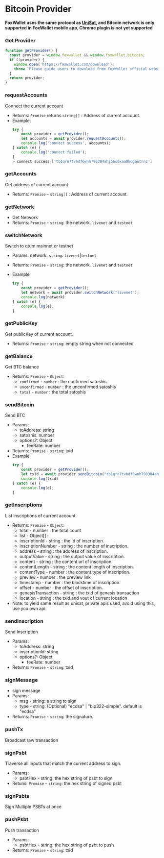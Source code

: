 # Bitcoin Provider

**FoxWallet uses the same protocol as [UniSat](https://docs.unisat.io/dev/unisat-wallet-api), and Bitcoin network is only supported in FoxWallet mobile app, Chrome plugin is not yet supported**

### Get Provider
```js
function getProvider() {
  const provider = window.foxwallet && window.foxwallet.bitcoin;
  if (!provider) {
    window.open('https://foxwallet.com/download');
    throw `Please guide users to download from FoxWallet official website`
  }
  return provider;
}
```

### requestAccounts
Connect the current account
* Returns: `Promise` returns `string[]` : Address of current account.
* Example:
    ```js
    try {
        const provider = getProvider();
        let accounts = await provider.requestAccounts();
        console.log('connect success', accounts);
    } catch (e) {
        console.log('connect failed');
    }
    > connect success ['tb1qrn7tvhdf6wnh790384ahj56u0xaa0kqgautnnz']
    ```

### getAccounts
Get address of current account
* Returns: `Promise` - `string[]` : Address of current account.

### getNetwork
* Get Network
* Returns: `Promise` - `string`: the network. `livenet` and `testnet`

### switchNetwork
Switch to qtum mainnet or testnet
* Params: network: `string`: `livenet`|`testnet`
* Returns: `Promise` - `string`: the network. `livenet` and `testnet`

* Example
    ```js
    try {
        const provider = getProvider();  
        let network = await provider.switchNetwork("livenet");
        console.log(network)
    } catch (e) {
        console.log(e);
    }
    ```

### getPublicKey
Get publicKey of current account.
* Returns: `Promise` - `string`: empty string when not connected

### getBalance
Get BTC balance
* Returns: `Promise` - `Object`:
    * `confirmed` - `number` : the confirmed satoshis
    * `unconfirmed` - `number` : the unconfirmed satoshis
    * `total` - `number` : the total satoshis

### sendBitcoin
Send BTC
* Params: 
    * toAddress: string
    * satoshis: number
    * options?: Object
        * feeRate: number
* Returns: `Promise` - `string`: txid
* Example
    ```js
    try {
        const provider = getProvider();  
        let txid = await provider.sendBitcoin("tb1qrn7tvhdf6wnh790384ahj56u0xaa0kqgautnnz",1000);
        console.log(txid)
    } catch (e) {
        console.log(e);
    }
    ```

### getInscriptions
List inscriptions of current account
* Returns: `Promise` - `Object`:
    * total - number : the total count
    * list - Object[] :
    * inscriptionId - string : the id of inscription.
    * inscriptionNumber - string : the number of inscription.
    * address - string : the address of inscription.
    * outputValue - string : the output value of inscription.
    * content - string : the content url of inscription.
    * contentLength - string : the content length of inscription.
    * contentType - number : the content type of inscription.
    * preview - number : the preview link
    * timestamp - number : the blocktime of inscription.
    * offset - number : the offset of inscription.
    * genesisTransaction - string : the txid of genesis transaction
    * location - string : the txid and vout of current location    
* Note: to yield same result as unisat, private apis used, avoid using this, use you own api.

### sendInscription
Send Inscription
* Params: 
    * toAddress: string
    * inscriptionId: string
    * options?: Object
        * feeRate: number
* Returns: `Promise` - `string`: txid


### signMessage
* sign message
* Params:
    * msg - string: a string to sign
    * type - string:  (Optional) "ecdsa" | "bip322-simple". default is "ecdsa"
* Returns: `Promise` - `string`: the signature.

### pushTx
Broadcast raw transaction

### signPsbt
Traverse all inputs that match the current address to sign.
* Params:
    * psbtHex - string: the hex string of psbt to sign
* Retuns: `Promise` - `string`: the hex string of signed psbt

### signPsbts
Sign Multiple PSBTs at once

### pushPsbt
Push transaction
* Params:
    * psbtHex - string: the hex string of psbt to push
* Returns: `Promise` - `string`: txid    
